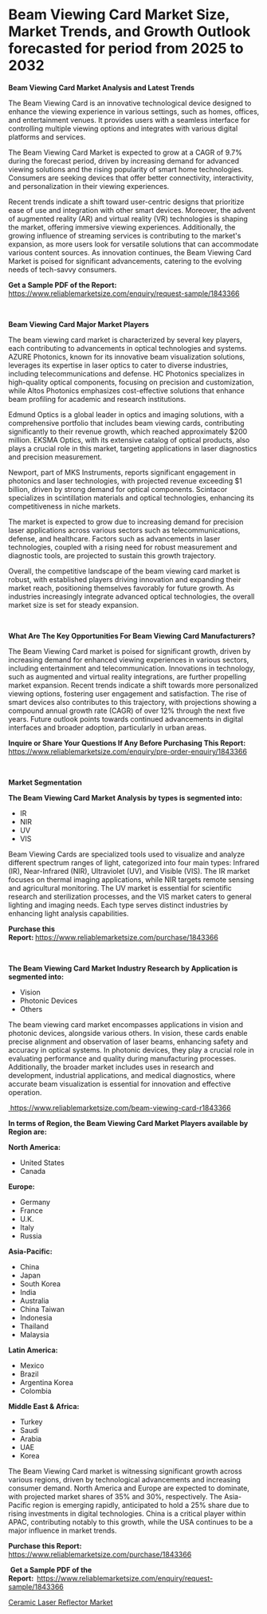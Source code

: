 <p><h1>Beam Viewing Card Market Size, Market Trends, and Growth Outlook forecasted for period from 2025 to 2032</h1></p><p><strong>Beam Viewing Card Market Analysis and Latest Trends</strong></p>
<p><p>The Beam Viewing Card is an innovative technological device designed to enhance the viewing experience in various settings, such as homes, offices, and entertainment venues. It provides users with a seamless interface for controlling multiple viewing options and integrates with various digital platforms and services.</p><p>The Beam Viewing Card Market is expected to grow at a CAGR of 9.7% during the forecast period, driven by increasing demand for advanced viewing solutions and the rising popularity of smart home technologies. Consumers are seeking devices that offer better connectivity, interactivity, and personalization in their viewing experiences. </p><p>Recent trends indicate a shift toward user-centric designs that prioritize ease of use and integration with other smart devices. Moreover, the advent of augmented reality (AR) and virtual reality (VR) technologies is shaping the market, offering immersive viewing experiences. Additionally, the growing influence of streaming services is contributing to the market's expansion, as more users look for versatile solutions that can accommodate various content sources. As innovation continues, the Beam Viewing Card Market is poised for significant advancements, catering to the evolving needs of tech-savvy consumers.</p></p>
<p><strong>Get a Sample PDF of the Report:&nbsp;</strong> <a href="https://www.reliablemarketsize.com/enquiry/request-sample/1843366?utm_campaign=2488&utm_medium=2&utm_source=Github&utm_content=ia&utm_term=13022025&utm_id=beam-viewing-card">https://www.reliablemarketsize.com/enquiry/request-sample/1843366</a></p>
<p>&nbsp;</p>
<p><strong>Beam Viewing Card Major Market Players</strong></p>
<p><p>The beam viewing card market is characterized by several key players, each contributing to advancements in optical technologies and systems. AZURE Photonics, known for its innovative beam visualization solutions, leverages its expertise in laser optics to cater to diverse industries, including telecommunications and defense. HC Photonics specializes in high-quality optical components, focusing on precision and customization, while Altos Photonics emphasizes cost-effective solutions that enhance beam profiling for academic and research institutions.</p><p>Edmund Optics is a global leader in optics and imaging solutions, with a comprehensive portfolio that includes beam viewing cards, contributing significantly to their revenue growth, which reached approximately $200 million. EKSMA Optics, with its extensive catalog of optical products, also plays a crucial role in this market, targeting applications in laser diagnostics and precision measurement.</p><p>Newport, part of MKS Instruments, reports significant engagement in photonics and laser technologies, with projected revenue exceeding $1 billion, driven by strong demand for optical components. Scintacor specializes in scintillation materials and optical technologies, enhancing its competitiveness in niche markets.</p><p>The market is expected to grow due to increasing demand for precision laser applications across various sectors such as telecommunications, defense, and healthcare. Factors such as advancements in laser technologies, coupled with a rising need for robust measurement and diagnostic tools, are projected to sustain this growth trajectory.</p><p>Overall, the competitive landscape of the beam viewing card market is robust, with established players driving innovation and expanding their market reach, positioning themselves favorably for future growth. As industries increasingly integrate advanced optical technologies, the overall market size is set for steady expansion.</p></p>
<p>&nbsp;</p>
<p><strong>What Are The Key Opportunities For Beam Viewing Card Manufacturers?</strong></p>
<p><p>The Beam Viewing Card market is poised for significant growth, driven by increasing demand for enhanced viewing experiences in various sectors, including entertainment and telecommunication. Innovations in technology, such as augmented and virtual reality integrations, are further propelling market expansion. Recent trends indicate a shift towards more personalized viewing options, fostering user engagement and satisfaction. The rise of smart devices also contributes to this trajectory, with projections showing a compound annual growth rate (CAGR) of over 12% through the next five years. Future outlook points towards continued advancements in digital interfaces and broader adoption, particularly in urban areas.</p></p>
<p><strong>Inquire or Share Your Questions If Any Before Purchasing This Report:</strong> <a href="https://www.reliablemarketsize.com/enquiry/pre-order-enquiry/1843366?utm_campaign=2488&utm_medium=2&utm_source=Github&utm_content=ia&utm_term=13022025&utm_id=beam-viewing-card">https://www.reliablemarketsize.com/enquiry/pre-order-enquiry/1843366</a></p>
<p>&nbsp;</p>
<p><strong>Market Segmentation</strong></p>
<p><strong>The Beam Viewing Card Market Analysis by types is segmented into:</strong></p>
<p><ul><li>IR</li><li>NIR</li><li>UV</li><li>VIS</li></ul></p>
<p><p>Beam Viewing Cards are specialized tools used to visualize and analyze different spectrum ranges of light, categorized into four main types: Infrared (IR), Near-Infrared (NIR), Ultraviolet (UV), and Visible (VIS). The IR market focuses on thermal imaging applications, while NIR targets remote sensing and agricultural monitoring. The UV market is essential for scientific research and sterilization processes, and the VIS market caters to general lighting and imaging needs. Each type serves distinct industries by enhancing light analysis capabilities.</p></p>
<p><strong>Purchase this Report:&nbsp;</strong><a href="https://www.reliablemarketsize.com/purchase/1843366?utm_campaign=2488&utm_medium=2&utm_source=Github&utm_content=ia&utm_term=13022025&utm_id=beam-viewing-card">https://www.reliablemarketsize.com/purchase/1843366</a></p>
<p>&nbsp;</p>
<p><strong>The Beam Viewing Card Market Industry Research by Application is segmented into:</strong></p>
<p><ul><li>Vision</li><li>Photonic Devices</li><li>Others</li></ul></p>
<p><p>The beam viewing card market encompasses applications in vision and photonic devices, alongside various others. In vision, these cards enable precise alignment and observation of laser beams, enhancing safety and accuracy in optical systems. In photonic devices, they play a crucial role in evaluating performance and quality during manufacturing processes. Additionally, the broader market includes uses in research and development, industrial applications, and medical diagnostics, where accurate beam visualization is essential for innovation and effective operation.</p></p>
<p><a href="https://www.reliablemarketsize.com/beam-viewing-card-r1843366?utm_campaign=2488&utm_medium=2&utm_source=Github&utm_content=ia&utm_term=13022025&utm_id=beam-viewing-card">&nbsp;https://www.reliablemarketsize.com/beam-viewing-card-r1843366</a></p>
<p><strong>In terms of Region, the Beam Viewing Card Market Players available by Region are:</strong></p>
<p>
    <p> <strong> North America: </strong>
        <ul>
            <li>United States</li>
            <li>Canada</li>
        </ul>
        </p> 
    <p> <strong> Europe: </strong>
        <ul>
            <li>Germany</li>
            <li>France</li>
            <li>U.K.</li>
            <li>Italy</li>
            <li>Russia</li>
        </ul>
        </p> 
    <p> <strong> Asia-Pacific: </strong>
        <ul>
            <li>China</li>
            <li>Japan</li>
            <li>South Korea</li>
            <li>India</li>
            <li>Australia</li>
            <li>China Taiwan</li>
            <li>Indonesia</li>
            <li>Thailand</li>
            <li>Malaysia</li>
        </ul>
        </p> 
    <p> <strong> Latin America: </strong>
        <ul>
            <li>Mexico</li>
            <li>Brazil</li>
            <li>Argentina Korea</li>
            <li>Colombia</li>
        </ul>
        </p> 
    <p> <strong> Middle East & Africa: </strong>
        <ul>
            <li>Turkey</li>
            <li>Saudi</li>
            <li>Arabia</li>
            <li>UAE</li>
            <li>Korea</li>
        </ul>
    </p>
    </p>
<p><p>The Beam Viewing Card market is witnessing significant growth across various regions, driven by technological advancements and increasing consumer demand. North America and Europe are expected to dominate, with projected market shares of 35% and 30%, respectively. The Asia-Pacific region is emerging rapidly, anticipated to hold a 25% share due to rising investments in digital technologies. China is a critical player within APAC, contributing notably to this growth, while the USA continues to be a major influence in market trends.</p></p>
<p><strong>Purchase this Report: </strong><a href="https://www.reliablemarketsize.com/purchase/1843366?utm_campaign=2488&utm_medium=2&utm_source=Github&utm_content=ia&utm_term=13022025&utm_id=beam-viewing-card">https://www.reliablemarketsize.com/purchase/1843366</a></p>
<p>&nbsp;<strong>Get a Sample PDF of the Report:&nbsp;&nbsp;</strong><a href="https://www.reliablemarketsize.com/enquiry/request-sample/1843366?utm_campaign=2488&utm_medium=2&utm_source=Github&utm_content=ia&utm_term=13022025&utm_id=beam-viewing-card">https://www.reliablemarketsize.com/enquiry/request-sample/1843366</a></p>
<p><strong></strong></p>
<p><p><a href="https://github.com/chaturberville8181/Market-Research-Report-List-1/blob/main/ceramic-laser-reflector-market.md?utm_campaign=2488&utm_medium=2&utm_source=Github&utm_content=ia&utm_term=13022025&utm_id=beam-viewing-card">Ceramic Laser Reflector Market</a></p></p>